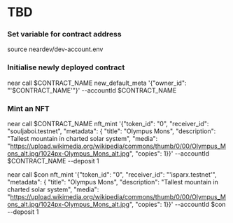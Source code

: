 # TBD

### Set variable for contract address
source neardev/dev-account.env

### Initialise newly deployed contract
near call $CONTRACT_NAME new_default_meta '{"owner_id": "'$CONTRACT_NAME'"}' --accountId $CONTRACT_NAME

### Mint an NFT
near call $CONTRACT_NAME nft_mint '{"token_id": "0", "receiver_id": "souljaboi.testnet", "metadata": { "title": "Olympus Mons", "description": "Tallest mountain in charted solar system", "media": "https://upload.wikimedia.org/wikipedia/commons/thumb/0/00/Olympus_Mons_alt.jpg/1024px-Olympus_Mons_alt.jpg", "copies": 1}}' --accountId $CONTRACT_NAME --deposit 1

near call $con nft_mint '{"token_id": "0", "receiver_id": "'isparx.testnet'", "metadata": { "title": "Olympus Mons", "description": "Tallest mountain in charted solar system", "media": "https://upload.wikimedia.org/wikipedia/commons/thumb/0/00/Olympus_Mons_alt.jpg/1024px-Olympus_Mons_alt.jpg", "copies": 1}}' --accountId $con --deposit 1
